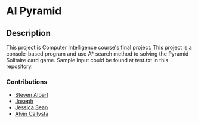 # AI Pyramid

## Description
This project is Computer Intelligence course's final project.
This project is a console-based program and use A* search method to solving the Pyramid Solitaire card game. Sample input could be found at test.txt in this repository.

### Contributions
  * [Steven Albert](https://github.com/stevenalbert )
  * [Joseph](https://github.com/josephgunawan97) 
  * [Jessica Sean](https://github.com/jessicasean) 
  * [Alvin Callysta](https://github.com/alvincallysta11)
